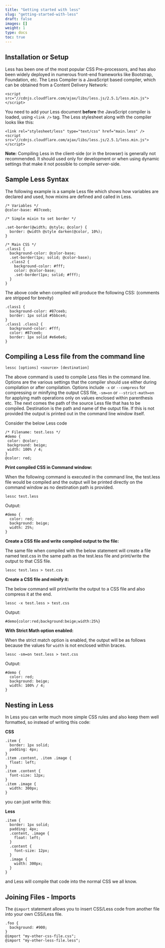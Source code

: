 ```yaml
---
title: "Getting started with less"
slug: "getting-started-with-less"
draft: false
images: []
weight: 1
type: docs
toc: true
---
```


## Installation or Setup
Less has been one of the most popular CSS Pre-processors, and has also been widely deployed in numerous front-end frameworks like Bootstrap, Foundation, etc. The Less Compiler is a JavaScript based compiler, which can be obtained from a Content Delivery Network:

<!-- language: lang-html -->

    <script src="//cdnjs.cloudflare.com/ajax/libs/less.js/2.5.1/less.min.js"></script>

You need to add your Less document **before** the JavaScript compiler is loaded, using `<link />` tag. The Less stylesheet along with the compiler looks like this:

<!-- language: lang-html -->

    <link rel="stylesheet/less" type="text/css" href="main.less" />
    <script src="//cdnjs.cloudflare.com/ajax/libs/less.js/2.5.1/less.min.js"></script>

**Note:** Compiling Less in the client-side (or in the browser) is generally not recommended. It should used only for development or when using dynamic settings that make it not possible to compile server-side.

## Sample Less Syntax
The following example is a sample Less file which shows how variables are declared and used, how mixins are defined and called in Less.

<!-- language: lang-css -->

    /* Variables */
    @color-base: #87ceeb;

    /* Simple mixin to set border */

    .set-border(@width; @style; @color) {
      border: @width @style darken(@color, 10%);
    }

    /* Main CSS */
    .class1 {
      background-color: @color-base;
      .set-border(1px; solid; @color-base);
      .class2 {
        background-color: #fff;
        color: @color-base;
        .set-border(1px; solid; #fff);
      }
    }

The above code when compiled will produce the following CSS: (comments are stripped for brevity)

<!-- language: lang-css -->

    .class1 {
      background-color: #87ceeb;
      border: 1px solid #5bbce4;
    }
    .class1 .class2 {
      background-color: #fff;
      color: #87ceeb;
      border: 1px solid #e6e6e6;
    }

## Compiling a Less file from the command line
    lessc [options] <source> [destination]

The above command is used to compile Less files in the command line. Options are the various settings that the compiler should use either during compilation or after compilation. Options include `-x` or `--compress` for compressing or minifying the output CSS file, `-sm=on` or `--strict-math=on` for applying math operations only on values enclosed within parenthesis etc. The next comes the path of the source Less file that has to be compiled. Destination is the path and name of the output file. If this is not provided the output is printed out in the command line window itself.

Consider the below Less code

<!-- language: lang-css -->

    /* Filename: test.less */
    #demo {
     color: @color;
     background: beige;
     width: 100% / 4;
    }
    @color: red;

**Print compiled CSS in Command window:**

When the following command is executed in the command line, the test.less file would be compiled and the output will be printed directly on the command window as no destination path is provided.

    lessc test.less

Output:

<!-- language: lang-css -->

    #demo {
      color: red;
      background: beige;
      width: 25%;
    }

**Create a CSS file and write compiled output to the file:**

The same file when compiled with the below statement will create a file named test.css in the same path as the test.less file and print/write the output to that CSS file.

    lessc test.less > test.css

**Create a CSS file and minify it:**

The below command will print/write the output to a CSS file and also compress it at the end.

    lessc -x test.less > test.css

Output:

<!-- language: lang-css -->

    #demo{color:red;background:beige;width:25%}

**With Strict Math option enabled:**

When the strict match option is enabled, the output will be as follows because the values for `width` is not enclosed within braces.

    lessc -sm=on test.less > test.css

Output:

<!-- language: lang-css -->

    #demo {
      color: red;
      background: beige;
      width: 100% / 4;
    }

## Nesting in Less
In Less you can write much more simple CSS rules and also keep them well formatted, so instead of writing this code: 

**CSS**

<!-- language: lang-css -->

    .item {
      border: 1px solid;
      padding: 4px;
    }
    .item .content, .item .image {
      float: left;
    }
    .item .content {
      font-size: 12px;
    }
    .item .image {
      width: 300px;
    }

you can just write this:

**Less**

<!-- language: lang-css -->

    .item {
      border: 1px solid;
      padding: 4px;
      .content, .image {
        float: left;
      }
      .content {
        font-size: 12px;
      }
      .image {
        width: 300px;
      }
    }

and Less will compile that code into the normal CSS we all know.

## Joining Files - Imports
The `@import` statement allows you to insert CSS/Less code from another file into your own CSS/Less file.

<!-- language: lang-css -->

    .foo {
      background: #900;
    }
    @import "my-other-css-file.css";
    @import "my-other-less-file.less";

